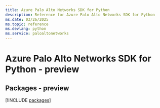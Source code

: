```yaml
---
title: Azure Palo Alto Networks SDK for Python
description: Reference for Azure Palo Alto Networks SDK for Python
ms.date: 03/26/2025
ms.topic: reference
ms.devlang: python
ms.service: paloaltonetworks
---
```

# Azure Palo Alto Networks SDK for Python - preview
## Packages - preview
[!INCLUDE [packages](palo-alto-networks-index.md)]